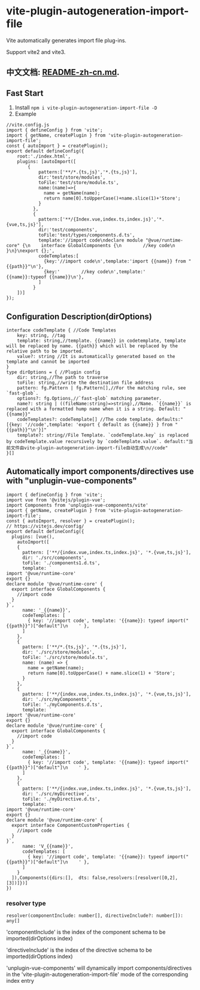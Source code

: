 # vite-plugin-autogeneration-import-file
Vite automatically generates import file plug-ins.

Support vite2 and vite3.

## 中文文档: [README-zh-cn.md](./README-zh-cn.md).

## Fast Start
1. Install
   `npm i vite-plugin-autogeneration-import-file -D`
2. Example 
```
//vite.config.js
import { defineConfig } from 'vite';
import { getName, createPlugin } from 'vite-plugin-autogeneration-import-file';
const { autoImport } = createPlugin();
export default defineConfig({
    root:'./index.html',
    plugins: [autoImport([
        {
            pattern:['**/*.{ts,js}','*.{ts,js}'],
            dir:'test/store/modules',
            toFile:'test/store/module.ts',
            name:(name)=>{
              name = getName(name);
              return name[0].toUpperCase()+name.slice(1)+'Store';
            }
          },
          {
            pattern:['**/{Index.vue,index.ts,index.js}','*.{vue,ts,js}'],
            dir:'test/components',
            toFile:'test/types/components.d.ts',
            template:'//import code\ndeclare module "@vue/runtime-core" {\n    interface GlobalComponents {\n        //key code\n    }\n}\nexport {};',
            codeTemplates:[
              {key:'//import code\n',template:'import {{name}} from "{{path}}"\n'},
              {key:'        //key code\n',template:'        {{name}}:typeof {{name}}\n'},
            ]
          }
    ])]
});
```
## Configuration Description(dirOptions)
```
interface codeTemplate { //Code Templates
    key: string, //tag 
    template: string,//template. {{name}} in codetemplate, template will be replaced by name. {{path}} which will be replaced by the relative path to be imported.
    value?: string //It is automatically generated based on the template and cannot be imported
}
type dirOptions = { //Plugin config
    dir: string,//The path to traverse
    toFile: string,//write the destination file address
    pattern: fg.Pattern | fg.Pattern[],//For the matching rule, see `fast-glob`.
    options?: fg.Options,//`fast-glob` matching parameter.
    name?: string | ((fileName:string)=>string),//Name. `{{name}}` is replaced with a formatted hump name when it is a string. Default: "{{name}}"
    codeTemplates?: codeTemplate[] //The code template. defaults:"[{key: '//code',template: 'export { default as {{name}} } from "{{path}}"\n'}]"
    template?: string//File Template. `codeTemplate.key` is replaced by codeTemplate.value recursively by `codeTemplate.value`. default:"当前文件由vite-plugin-autogeneration-import-file自动生成\n//code"
}[]
```

## Automatically import components/directives use with "unplugin-vue-components"
```
import { defineConfig } from 'vite';
import vue from '@vitejs/plugin-vue';
import Components from 'unplugin-vue-components/vite'
import { getName, createPlugin } from 'vite-plugin-autogeneration-import-file';
const { autoImport, resolver } = createPlugin();
// https://vitejs.dev/config/
export default defineConfig({
  plugins: [vue(),
    autoImport([
    {
      pattern: ['**/{index.vue,index.ts,index.js}', '*.{vue,ts,js}'],
      dir: './src/components',
      toFile: './components1.d.ts',
      template: `
import '@vue/runtime-core'
export {}
declare module '@vue/runtime-core' {
  export interface GlobalComponents {
    //import code
  }
}`,
      name: '_{{name}}',
      codeTemplates: [
        { key: '//import code', template: '{{name}}: typeof import("{{path}}")["default"]\n    ' },
      ]
    },
    {
      pattern: ['**/*.{ts,js}', '*.{ts,js}'],
      dir: './src/store/modules',
      toFile: './src/store/module.ts',
      name: (name) => {
        name = getName(name);
        return name[0].toUpperCase() + name.slice(1) + 'Store';
      }
    },
    {
      pattern: ['**/{index.vue,index.ts,index.js}', '*.{vue,ts,js}'],
      dir: './src/myComponents',
      toFile: './myComponents.d.ts',
      template: `
import '@vue/runtime-core'
export {}
declare module '@vue/runtime-core' {
  export interface GlobalComponents {
    //import code
  }
}`,
      name: '_{{name}}',
      codeTemplates: [
        { key: '//import code', template: '{{name}}: typeof import("{{path}}")["default"]\n    ' },
      ]
    },
    {
      pattern: ['**/{index.vue,index.ts,index.js}', '*.{vue,ts,js}'],
      dir: './src/myDirective',
      toFile: './myDirective.d.ts',
      template: `
import '@vue/runtime-core'
export {}
declare module '@vue/runtime-core' {
  export interface ComponentCustomProperties {
    //import code
  }
}`,
      name: 'V_{{name}}',
      codeTemplates: [
        { key: '//import code', template: '{{name}}: typeof import("{{path}}")["default"]\n    ' },
      ]
    }
  ]),Components({dirs:[],  dts: false,resolvers:[resolver([0,2],[3])]})]
})

```
### resolver type
 ```
 resolver(componentInclude: number[], directiveInclude?: number[]): any[]
 ```
 'componentInclude' is the index of the component schema to be imported(dirOptions index)

 'directiveInclude' is the index of the directive schema to be imported(dirOptions index)
 
'unplugin-vue-components' will dynamically import components/directives in the 'vite-plugin-autogeneration-import-file' mode of the corresponding index entry

